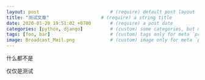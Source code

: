```yaml
---
layout: post                          # (require) default post layout
title: "测试文章"                   # (require) a string title
date: 2020-01-29 19:51:02 +0700       # (require) a post date
categories: [python, django]          # (custom) some categories, but makesure these categories already exists inside path of `category/`
tags: [foo, bar]                      # (custom) tags only for meta `property="article:tag"`
image: Broadcast_Mail.png             # (custom) image only for meta `property="og:image"`, save your image inside path of `static/img/_posts`
---
```


什么都不是

仅仅是测试
